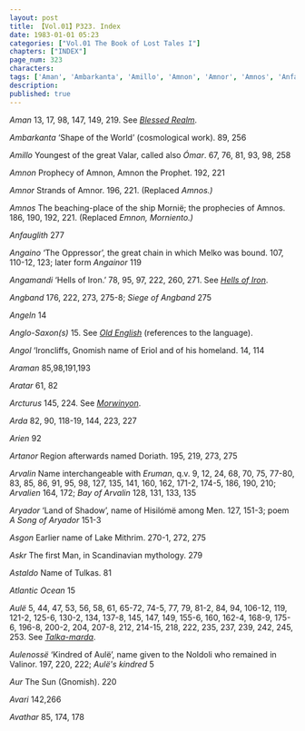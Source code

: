 ```yaml
---
layout: post
title: 【Vol.01】P323. Index
date: 1983-01-01 05:23
categories: ["Vol.01 The Book of Lost Tales I"]
chapters: ["INDEX"]
page_num: 323
characters: 
tags: ['Aman', 'Ambarkanta', 'Amillo', 'Amnon', 'Amnor', 'Amnos', 'Anfauglith', 'Angaino', 'Angainor', 'Angamandi', 'Angband', 'Siege of Angband', 'Angeln', 'Anglo-Saxon(s)', 'Angol', 'Araman', 'Aratar', 'Arcturus', 'Arda', 'Arien', 'Artanor', 'Arvalin', 'Eruman', 'Arvalien', 'Bay of Arvalin', 'Aryador', 'A Song of Aryador', 'Asgon', 'Askr', 'Astaldo', 'Atlantic Ocean', 'Aulë', 'Aulenossë', "Aulë’s kindred", 'Aur', 'Avari', 'Avathar']
description: 
published: true
---
```


<I>Aman</I> 13, 17, 98, 147, 149, 219. See <I>[Blessed Realm]({{site.baseurl}}/tags#Blessed%20Realm)</I>.

<I>Ambarkanta</I> ‘Shape of the World’ (cosmological work). 89, 256

<I>Amillo</I> Youngest of the great Valar, called also <I>Ómar</I>. 67, 76, 81, 93, 98, 258

<I>Amnon</I> Prophecy of Amnon, Amnon the Prophet. 192, 221

<I>Amnor</I> Strands of Amnor. 196, 221. (Replaced <I>Amnos.)</I>

<I>Amnos</I> The beaching-place of the ship Mornië; the prophecies of Amnos. 186, 190, 192, 221. (Replaced <I>Emnon, Morniento.)</I>

<I>Anfauglith</I> 277

<I>Angaino</I> ‘The Oppressor’, the great chain in which Melko was bound. 107, 110-12, 123; later form <I>Angainor</I> 119

<I>Angamandi</I> ‘Hells of Iron.’ 78, 95, 97, 222, 260, 271. See <I>[Hells of Iron]({{site.baseurl}}/tags#Hells%20of%20Iron)</I>.

<I>Angband</I> 176, 222, 273, 275-8; <I>Siege of Angband</I> 275

<I>Angeln</I> 14

<I>Anglo-Saxon(s)</I> 15. See <I>[Old English]({{site.baseurl}}/tags#Old%20English)</I> (references to the language).

<I>Angol</I> ‘Ironcliffs, Gnomish name of Eriol and of his homeland. 14, 114

<I>Araman</I> 85,98,191,193

<I>Aratar</I> 61, 82

<I>Arcturus</I> 145, 224. See <I>[Morwinyon]({{site.baseurl}}/tags#Morwinyon)</I>.

<I>Arda</I> 82, 90, 118-19, 144, 223, 227

<I>Arien</I> 92

<I>Artanor</I> Region afterwards named Doriath. 195, 219, 273, 275

<I>Arvalin</I> Name interchangeable with <I>Eruman</I>, q.v. 9, 12, 24, 68, 70, 75, 77-80, 83, 85, 86, 91, 95, 98, 127, 135, 141, 160, 162, 171-2, 174-5, 186, 190, 210; <I>Arvalien</I> 164, 172; <I>Bay of Arvalin</I> 128, 131, 133, 135

<I>Aryador</I> ‘Land of Shadow’, name of Hisilómë among Men. 127, 151-3; poem <I>A Song of Aryador</I> 151-3

<I>Asgon</I> Earlier name of Lake Mithrim. 270-1, 272, 275

<I>Askr</I> The first Man, in Scandinavian mythology. 279

<I>Astaldo</I> Name of Tulkas. 81

<I>Atlantic Ocean</I> 15

<I>Aulë</I> 5, 44, 47, 53, 56, 58, 61, 65-72, 74-5, 77, 79, 81-2, 84, 94, 106-12, 119, 121-2, 125-6, 130-2, 134, 137-8, 145, 147, 149, 155-6, 160, 162-4, 168-9, 175-6, 196-8, 200-2, 204, 207-8, 212, 214-15, 218, 222, 235, 237, 239, 242, 245, 253. See <I>[Talka-marda]({{site.baseurl}}/tags#Talka-marda)</I>.

<I>Aulenossë</I> ‘Kindred of Aulë’, name given to the Noldoli who remained in Valinor. 197, 220, 222; <I>Aulë's kindred</I> 5

<I>Aur</I> The Sun (Gnomish). 220

<I>Avari</I> 142,266

<I>Avathar</I> 85, 174, 178


